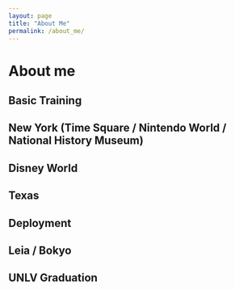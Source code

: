 ```yaml
---
layout: page
title: "About Me"
permalink: /about_me/
---
```


<html>
  <head>
    <meta charset="utf-8">
    <meta http-equiv="X-UA-Compatible" content="IE=edge">
    <meta name="description" content="">
    <meta name="viewport" content="width=device-width, initial-scale=1">
    <link rel="stylesheet" href="../styles.css">
  </head>

<body>
 <h1> About me
 <h2> Basic Training
 <h2> New York (Time Square / Nintendo World / National History Museum)
 <h2> Disney World
 <h2> Texas
 <h2> Deployment
 <h2> Leia / Bokyo
 <h2> UNLV Graduation

</body>
</html>